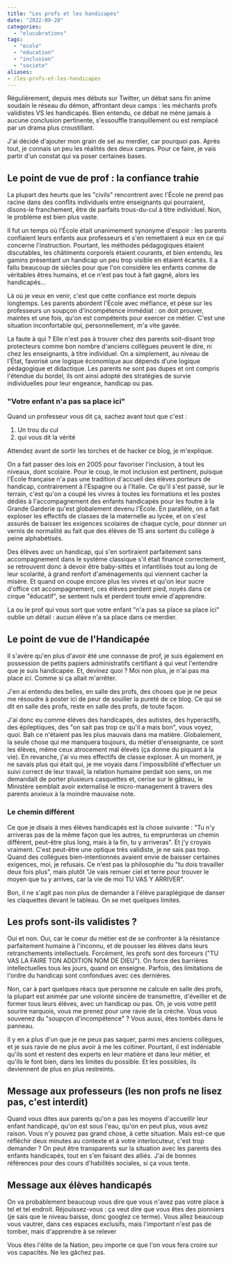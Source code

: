 ```yaml
---
title: "Les profs et les handicapés"
date: "2022-09-28"
categories: 
  - "elucubrations"
tags: 
  - "ecole"
  - "education"
  - "inclusion"
  - "societe"
aliases:
- /les-profs-et-les-handicapes
---
```


Régulièrement, depuis mes débuts sur Twitter, un débat sans fin anime soudain le réseau du démon, affrontant deux camps : les méchants profs validistes VS les handicapés. Bien entendu, ce débat ne mène jamais à aucune conclusion pertinente, s'essouffle tranquillement ou est remplacé par un drama plus croustillant.

J'ai décidé d'ajouter mon grain de sel au merdier, car pourquoi pas. Après tout, je connais un peu les réalités des deux camps. Pour ce faire, je vais partir d'un constat qui va poser certaines bases.

## Le point de vue de prof : la confiance trahie

La plupart des heurts que les "civils" rencontrent avec l'École ne prend pas racine dans des conflits individuels entre enseignants qui pourraient, disons-le franchement, être de parfaits trous-du-cul à titre individuel. Non, le problème est bien plus vaste.

Il fut un temps où l'École était unanimement synonyme d'espoir : les parents confiaient leurs enfants aux professeurs et s'en remettaient à eux en ce qui concerne l'instruction. Pourtant, les méthodes pédagogiques étaient discutables, les châtiments corporels étaient courants, et bien entendu, les gamins présentant un handicap un peu trop visible en étaient écartés. Il a fallu beaucoup de siècles pour que l'on considère les enfants comme de véritables êtres humains, et ce n'est pas tout à fait gagné, alors les handicapés...

Là où je veux en venir, c'est que cette confiance est morte depuis longtemps. Les parents abordent l'École avec méfiance, et pèse sur les professeurs un soupçon d'incompétence immédiat : on doit prouver, maintes et une fois, qu'on est compétents pour exercer ce métier. C'est une situation inconfortable qui, personnellement, m'a vite gavée.

La faute à qui ? Elle n'est pas à trouver chez des parents soit-disant trop protecteurs comme bon nombre d'anciens collègues peuvent le dire, ni chez les enseignants, à titre individuel. On a simplement, au niveau de l'État, favorisé une logique économique aux dépends d’une logique pédagogique et didactique. Les parents ne sont pas dupes et ont compris l'étendue du bordel, ils ont ainsi adopté des stratégies de survie individuelles pour leur engeance, handicap ou pas.

### "Votre enfant n'a pas sa place ici"

Quand un professeur vous dit ça, sachez avant tout que c'est :

1. Un trou du cul
2. qui vous dit la vérité

Attendez avant de sortir les torches et de hacker ce blog, je m'explique.

On a fait passer des lois en 2005 pour favoriser l'inclusion, à tout les niveaux, dont scolaire. Pour le coup, le mot inclusion est pertinent, puisque l'École française n'a pas une tradition d'accueil des élèves porteurs de handicap, contrairement à l'Espagne ou à l'Italie. Ce qu'il s'est passé, sur le terrain, c'est qu'on a coupé les vivres à toutes les formations et les postes dédiés à l'accompagnement des enfants handicapés pour les foutre à la Grande Garderie qu'est globalement devenu l'École. En parallèle, on a fait exploser les effectifs de classes de la maternelle au lycée, et on s'est assurés de baisser les exigences scolaires de chaque cycle, pour donner un vernis de normalité au fait que des élèves de 15 ans sortent du collège à peine alphabétisés.

Des élèves avec un handicap, qui s'en sortiraient parfaitement sans accompagnement dans le système classique s'il était financé correctement, se retrouvent donc à devoir être baby-sittés et infantilisés tout au long de leur scolarité, à grand renfort d'aménagements qui viennent cacher la misère. Et quand on coupe encore plus les vivres et qu'on leur sucre d'office cet accompagnement, ces élèves perdent pied, noyés dans ce cirque "éducatif", se sentent nuls et perdent toute envie d'apprendre.

La ou le prof qui vous sort que votre enfant "n'a pas sa place sa place ici" oublie un détail : aucun élève n'a sa place dans ce merdier.

## Le point de vue de l'Handicapée

Il s'avère qu'en plus d'avoir été une connasse de prof, je suis également en possession de petits papiers administratifs certifiant à qui veut l'entendre que je suis handicapée. Et, devinez quoi ? Moi non plus, je n'ai pas ma place _ici_. Comme si ça allait m'arrêter.

J'en ai entendu des belles, en salle des profs, des choses que je ne peux me résoudre à poster ici de peur de souiller la pureté de ce blog. Ce qui se dit en salle des profs, reste en salle des profs, de toute façon.

J'ai donc eu comme élèves des handicapés, des autistes, des hyperactifs, des épileptiques, des "on sait pas trop ce qu'il a mais bon", vous voyez, quoi. Bah ce n'étaient pas les plus mauvais dans ma matière. Globalement, la seule chose qui me manquera toujours, du métier d'enseignante, ce sont les élèves, même ceux atrocement mal élevés (ça donne du piquant à la vie). En revanche, j'ai vu mes effectifs de classe exploser. À un moment, je ne savais plus qui était qui, je me voyais dans l'impossibilité d'effectuer un suivi correct de leur travail, la relation humaine perdait son sens, on me demandait de porter plusieurs casquettes et, cerise sur le gâteau, le Ministère semblait avoir externalisé le micro-management à travers des parents anxieux à la moindre mauvaise note.

### Le chemin différent

Ce que je disais à mes élèves handicapés est la chose suivante : "Tu n'y arriveras pas de la même façon que les autres, tu emprunteras un chemin différent, peut-être plus long, mais à la fin, tu y arriveras". Et j'y croyais vraiment. C'est peut-être une optique très validiste, je ne sais pas trop. Quand des collègues bien-intentionnés avaient envie de baisser certaines exigences, moi, je refusais. Ce n'est pas la philosophie du "tu dois travailler deux fois plus", mais plutôt "Je vais remuer ciel et terre pour trouver le moyen que tu y arrives, car la vie de moi TU VAS Y ARRIVER".

Bon, il ne s'agit pas non plus de demander à l'élève paraplégique de danser les claquettes devant le tableau. On se met quelques limites.

## Les profs sont-ils validistes ?

Oui et non. Oui, car le coeur du métier est de se confronter à la résistance parfaitement humaine à l'inconnu, et de pousser les élèves dans leurs retranchements intellectuels. Forcément, les profs sont des forceurs ("TU VAS LA FAIRE TON ADDITION NOM DE DIEU"). On force des barrières intellectuelles tous les jours, quand on enseigne. Parfois, des limitations de l'ordre du handicap sont confondues avec ces dernières.

Non, car à part quelques réacs que personne ne calcule en salle des profs, la plupart est animée par une volonté sincère de transmettre, d'éveiller et de former tous leurs élèves, avec un handicap ou pas. Oh, je vois votre petit sourire narquois, vous me prenez pour une ravie de la crèche. Vous vous souvenez du "soupçon d'incompétence" ? Vous aussi, êtes tombés dans le panneau.

Il y en a plus d'un que je ne peux pas saquer, parmi mes anciens collègues, et je suis ravie de ne plus avoir à me les coltiner. Pourtant, il est indéniable qu'ils sont et restent des experts en leur matière et dans leur métier, et qu'ils le font bien, dans les limites du possible. Et les possibles, ils deviennent de plus en plus restreints.

## Message aux professeurs (les non profs ne lisez pas, c'est interdit)

Quand vous dites aux parents qu'on a pas les moyens d'accueillir leur enfant handicapé, qu'on est sous l'eau, qu'on en peut plus, vous avez raison. Vous n'y pouvez pas grand chose, à cette situation. Mais est-ce que réfléchir deux minutes au contexte et à votre interlocuteur, c'est trop demander ? On peut être transparents sur la situation avec les parents des enfants handicapés, tout en s'en faisant des alliés. J'ai de bonnes références pour des cours d'habilités sociales, si ça vous tente.

## Message aux élèves handicapés

On va probablement beaucoup vous dire que vous n'avez pas votre place à tel et tel endroit. Réjouissez-vous : ça veut dire que vous êtes des pionniers (je sais que le niveau baisse, donc googlez ce terme). Vous allez beaucoup vous vautrer, dans ces espaces exclusifs, mais l'important n'est pas de tomber, mais d'apprendre à se relever

Vous êtes l'élite de la Nation, peu importe ce que l'on vous fera croire sur vos capacités. Ne les gâchez pas.
